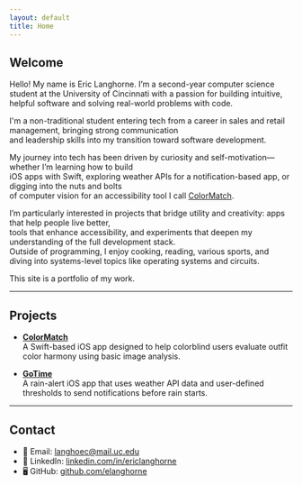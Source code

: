 ```yaml
---
layout: default
title: Home
---
```


## Welcome

Hello! My name is Eric Langhorne. I’m a second-year computer science student at the University of Cincinnati
with a passion for building intuitive, helpful software and solving real-world problems with code.

I'm a non-traditional student entering tech from a career in sales and retail management, bringing strong communication  
and leadership skills into my transition toward software development.

My journey into tech has been driven by curiosity and self-motivation—whether I’m learning how to build  
iOS apps with Swift, exploring weather APIs for a notification-based app, or digging into the nuts and bolts  
of computer vision for an accessibility tool I call [ColorMatch](https://github.com/elanghorne/ColorMatch).

I’m particularly interested in projects that bridge utility and creativity: apps that help people live better,  
tools that enhance accessibility, and experiments that deepen my understanding of the full development stack.  
Outside of programming, I enjoy cooking, reading, various sports, and diving into systems-level topics like operating systems and circuits.

This site is a portfolio of my work.

---
## Projects

- **[ColorMatch](https://github.com/elanghorne/ColorMatch)**  
  A Swift-based iOS app designed to help colorblind users evaluate outfit color harmony using basic image analysis.

- **[GoTime](https://github.com/elanghorne/GoTime)**  
  A rain-alert iOS app that uses weather API data and user-defined thresholds to send notifications before rain starts.

---
## Contact

- 📧 Email: [langhoec@mail.uc.edu](mailto:langhoec@mail.uc.edu)  
- 💼 LinkedIn: [linkedin.com/in/ericlanghorne](www.linkedin.com/in/eric-langhorne-4056b534a)  
- 🖥️ GitHub: [github.com/elanghorne](https://github.com/elanghorne)
